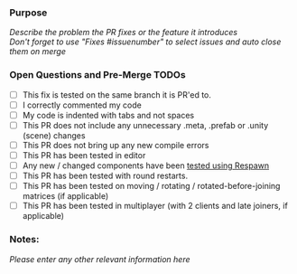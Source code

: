 ### Purpose
_Describe the problem the PR fixes or the feature it introduces_<br>
_Don't forget to use "Fixes #issuenumber" to select issues and auto close them on merge_

### Open Questions and Pre-Merge TODOs

- [ ]  This fix is tested on the same branch it is PR'ed to.
- [ ]  I correctly commented my code
- [ ]  My code is indented with tabs and not spaces
- [ ]  This PR does not include any unnecessary .meta, .prefab or .unity (scene) changes
- [ ]  This PR does not bring up any new compile errors
- [ ]  This PR has been tested in editor
- [ ]  Any new / changed components have been [tested using Respawn](https://github.com/unitystation/unitystation/wiki/Proper-Spawning-and-Despawning-%28Object-Lifecycle%29)
- [ ]  This PR has been tested with round restarts.
- [ ]  This PR has been tested on moving / rotating / rotated-before-joining matrices (if applicable)
- [ ]  This PR has been tested in multiplayer (with 2 clients and late joiners, if applicable)

### Notes:
_Please enter any other relevant information here_
